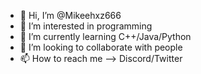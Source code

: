 - 👋 Hi, I’m @Mikeehxz666
- 👀 I’m interested in programming
- 🌱 I’m currently learning C++/Java/Python
- 💞️ I’m looking to collaborate with people
- 📫 How to reach me --> Discord/Twitter

<!---
Mikeehxz666/Mikeehxz666 is a ✨ special ✨ repository because its `README.md` (this file) appears on your GitHub profile.
You can click the Preview link to take a look at your changes.
--->
